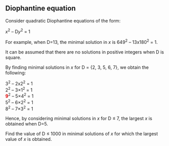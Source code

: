 ## Diophantine equation

Consider quadratic Diophantine equations of the form:

<i>x</i><sup>2</sup> &#x2013; D<i>y</i><sup>2</sup> = 1

For example, when D=13, the minimal solution in <i>x</i> is 649<sup>2</sup> &#x2013; 13x180<sup>2</sup> = 1.

It can be assumed that there are no solutions in positive integers when D is square.

By finding minimal solutions in <i>x</i> for D = {2, 3, 5, 6, 7}, we obtain the following:

3<sup>2</sup> &#x2013; 2x2<sup>2</sup> = 1<br>
2<sup>2</sup> &#x2013; 3&#xD7;1<sup>2</sup> = 1<br><span style="color:#dd0000;font-weight:bold;">9</span><sup>2</sup> &#x2013; 5&#xD7;4<sup>2</sup> = 1<br>
5<sup>2</sup> &#x2013; 6&#xD7;2<sup>2</sup> = 1<br>
8<sup>2</sup> &#x2013; 7&#xD7;3<sup>2</sup> = 1

Hence, by considering minimal solutions in <i>x</i> for D &#x2264; 7, the largest <i>x</i> is obtained when D=5.

Find the value of D &#x2264; 1000 in minimal solutions of <i>x</i> for which the largest value of <i>x</i> is obtained.
